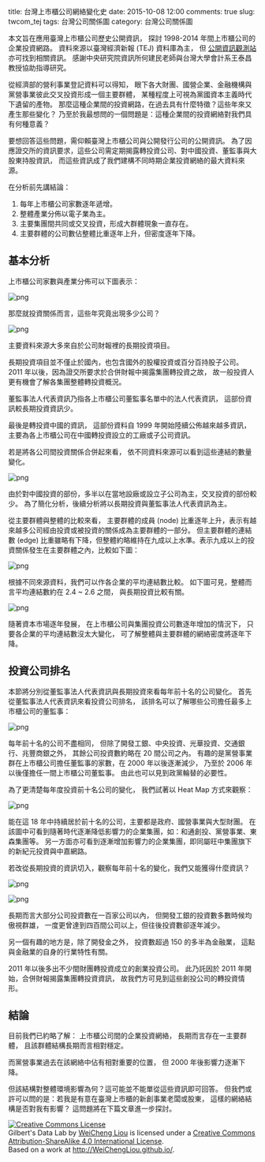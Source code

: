 title: 台灣上市櫃公司網絡變化史
date: 2015-10-08 12:00
comments: true
slug: twcom_tej
tags: 台灣公司關係圖
category: 台灣公司關係圖


本文旨在應用臺灣上市櫃公司歷史公開資訊，
探討 1998-2014 年間上市櫃公司的企業投資網路。
資料來源以臺灣經濟新報 (TEJ) 資料庫為主，
但 <a href="http://www.mops.com.tw">公開資訊觀測站</a> 亦可找到相關資訊。
感謝中央研究院資訊所何建民老師與台灣大學會計系王泰昌教授協助指導研究。

從經濟部的營利事業登記資料可以得知，
眼下各大財團、國營企業、金融機構與黨營事業彼此交叉投資形成一個主要群體，
某種程度上可視為黨國資本主義時代下遺留的產物。
那麼這種企業間的投資網路，在過去具有什麼特徵？這些年來又產生那些變化？
乃至於我最想問的一個問題是：這種企業間的投資網絡對我們具有何種意義？

要想回答這些問題，需仰賴臺灣上市櫃公司與公開發行公司的公開資訊。
為了因應證交所的資訊要求，這些公司需定期揭露轉投資公司、對中國投資、董監事與大股東持股資訊，
而這些資訊成了我們建構不同時期企業投資網絡的最大資料來源。


在分析前先講結論：

1. 每年上市櫃公司家數逐年遞增。
2. 整體產業分佈以電子業為主。
3. 主要集團間共同或交叉投資，形成大群體現象一直存在。
4. 主要群體的公司數佔整體比重逐年上升，但密度逐年下降。 


## 基本分析

上市櫃公司家數與產業分佈可以下圖表示：

![png]({filename}/images/twcom_tej_files/indNewList.png)


那麼就投資關係而言，這些年究竟出現多少公司？


![png]({filename}/images/twcom_tej_files/yrNode.png)


主要資料來源大多來自於公司財報裡的長期投資項目。

長期投資項目並不僅止於國內，也包含國外的股權投資或百分百持股子公司。
2011 年以後，因為證交所要求於合併財報中揭露集團轉投資之故，
故一般投資人更有機會了解各集團整體轉投資概況。

董監事法人代表資訊乃指各上市櫃公司董監事名單中的法人代表資訊，
這部份資訊較長期投資資訊少。

最後是轉投資中國的資訊，
這部份資料自 1999 年開始陸續公佈越來越多資訊，
主要為各上市櫃公司在中國轉投資設立的工廠或子公司資訊。


若是將各公司間投資關係合併起來看，
依不同資料來源可以看到這些連結的數量變化。

![png]({filename}/images/twcom_tej_files/yrEdge.png)


由於對中國投資的部份，多半以在當地設廠或設立子公司為主，交叉投資的部份較少。
為了簡化分析，後續分析將以長期投資與董監事法人代表資訊為主。

從主要群體與整體的比較來看，
主要群體的成員 (node) 比重逐年上升，表示有越來越多公司經由投資或被投資的關係成為主要群體的一部分。
但主要群體的連結數 (edge) 比重雖略有下降，但整體約略維持在九成以上水準。表示九成以上的投資關係發生在主要群體之內，比較如下圖：

![png]({filename}/images/twcom_tej_files/yrRatio1.png)


根據不同來源資料，我們可以作各企業的平均連結數比較。
如下圖可見，整體而言平均連結數約在 2.4 ~ 2.6 之間，
與長期投資比較有關。

![png]({filename}/images/twcom_tej_files/avgdeg.source.png)


隨著資本市場逐年發展，
在上市櫃公司與集團投資公司數逐年增加的情況下，
只要各企業的平均連結數沒太大變化，
可了解整體與主要群體的網絡密度將逐年下降。


## 投資公司排名

本節將分別從董監事法人代表資訊與長期投資來看每年前十名的公司變化。
首先從董監事法人代表資訊來看投資公司排名，
該排名可以了解哪些公司擔任最多上市櫃公司的董監事：

![png]({filename}/images/twcom_tej_files/yr.out_deg1.Board.png)


每年前十名的公司不盡相同，
但除了開發工銀、中央投資、光華投資、交通銀行、兆豐商銀之外，
其餘公司投資數約略在 20 間公司之內。
有趣的是黨營事業群在上市櫃公司擔任董監事的家數，在 2000 年以後逐漸減少，
乃至於 2006 年以後僅擔任一間上市櫃公司董監事。
由此也可以見到政黨輪替的必要性。

為了更清楚每年度投資前十名公司的變化，
我們試著以 Heat Map 方式來觀察：

![png]({filename}/images/twcom_tej_files/out_deg1.mat.Board.png)


能在這 18 年中持續居於前十名的公司，主要都是政府、國營事業與大型財團。
在該圖中可看到隨著時代逐漸降低影響力的企業集團，如：和通創投、黨營事業、東森集團等。
另一方面亦可看到逐漸增加影響力的企業集團，即同屬旺中集團旗下的新紀元投資與中嘉網路。


若改從長期投資的資訊切入，觀察每年前十名的變化，我們又能獲得什麼資訊？

![png]({filename}/images/twcom_tej_files/yr.out_deg1.Ivst.png)

![png]({filename}/images/twcom_tej_files/out_deg1.mat.Ivst.png)


長期而言大部分公司投資數在一百家公司以內，
但開發工銀的投資數多數時候均傲視群雄，
一度更曾達到四百間公司以上，但往後投資數卻逐年減少。

另一個有趣的地方是，除了開發金之外，
投資數超過 150 的多半為金融業，
這點與金融業的自身的行業特性有關。

2011 年以後多出不少間財團轉投資成立的創業投資公司。
此乃託因於 2011 年開始，合併財報揭露集團轉投資資訊，
故我們方可見到這些創投公司的轉投資情形。


## 結論

目前我們已約略了解：
上市櫃公司間的企業投資網絡，
長期而言存在一主要群體，
且該群體結構長期而言相對穩定。

而黨營事業過去在該網絡中佔有相對重要的位置，
但 2000 年後影響力逐漸下降。

但該結構對整體環境影響為何？這可能並不能單從這些資訊即可回答。
但我們或許可以問的是：若我是有意在臺灣上市櫃的新創事業老闆或股東，
這樣的網絡結構是否對我有影響？
這問題將在下篇文章進一步探討。



<a rel="license" href="http://creativecommons.org/licenses/by-sa/4.0/"><img
alt="Creative Commons License" style="border-width:0"
src="http://i.creativecommons.org/l/by-sa/4.0/88x31.png" /></a><br /><span
xmlns:dct="http://purl.org/dc/terms/"
property="dct:title">Gilbert's Data Lab</span> by <a
xmlns:cc="http://creativecommons.org/ns#" href="http://WeiChengLiou.github.io/"
property="cc:attributionName" rel="cc:attributionURL">WeiCheng Liou</a> is
licensed under a <a rel="license"
href="http://creativecommons.org/licenses/by-sa/4.0/">Creative Commons
Attribution-ShareAlike 4.0 International License</a>.<br />Based on a work at <a
xmlns:dct="http://purl.org/dc/terms/" href="http://WeiChengLiou.github.io/"
rel="dct:source">http://WeiChengLiou.github.io/</a>.
